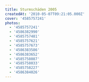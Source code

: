 ```yaml
---
title: Sturmschäden 2005
createdAt: '2010-05-07T09:21:05.000Z'
cover: '4585757241'
photos:
  - '4585757241'
  - '4586382990'
  - '4585757481'
  - '4585757621'
  - '4585757673'
  - '4586383586'
  - '4586383652'
  - '4585758087'
  - '4585758033'
  - '4585758227'
  - '4586384026'
---
```


